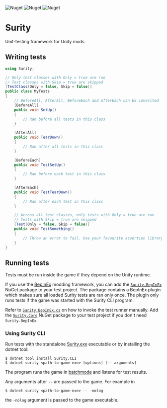 ![Nuget](https://img.shields.io/nuget/v/Surity.Core?label=Surity.Core)
![Nuget](https://img.shields.io/nuget/v/Surity.CLI?label=Surity.CLI)
![Nuget](https://img.shields.io/nuget/v/Surity.BepInEx?label=Surity.BepInEx)

# Surity

Unit-testing framework for Unity mods.

## Writing tests

```csharp
using Surity;

// Only test classes with Only = true are run
// Test classes with Skip = true are skipped
[TestClass(Only = false, Skip = false)]
public class MyTests
{
	// BeforeAll, AfterAll, BeforeEach and AfterEach can be inherited
	[BeforeAll]
	public void SetUp()
	{
		// Ran before all tests in this class
	}

	[AfterAll]
	public void TearDown()
	{
		// Ran after all tests in this class
	}

	[BeforeEach]
	public void TestSetUp()
	{
		// Ran before each test in this class
	}

	[AfterEach]
	public void TestTearDown()
	{
		// Ran after each test in this class
	}

	// Across all test classes, only tests with Only = true are run
	// Tests with Skip = true are skipped
	[Test(Only = false, Skip = false)]
	public void TestSomething()
	{
		// Throw an error to fail. Use your favourite assertion library.
	}
}
```

## Running tests

Tests must be run inside the game if they depend on the Unity runtime.

If you use the [BepInEx](https://github.com/BepInEx/BepInEx) modding framework, you can add the [`Surity.BepInEx`](https://www.nuget.org/packages/Surity.BepInEx) NuGet package to your test project. The package contains a BepInEx plugin which makes sure all loaded Surity tests are ran only once. The plugin only runs tests if the game was started with the Surity CLI program.

Refer to [`Surity.BepInEx.cs`](Surity.BepInEx/Surity.BepInEx.cs) on how to invoke the test runner manually. Add the [`Surity.Core`](https://www.nuget.org/packages/Surity.Core) NuGet package to your test project if you don't need `Surity.BepInEx`.

### Using Surity CLI

Run tests with the standalone [Surity.exe](https://github.com/olavim/Surity/releases/latest) executable or by installing the dotnet tool:

```
$ dotnet tool install Surity.CLI
$ dotnet surity <path-to-game-exe> [options] [-- arguments]
```

The program runs the game in [batchmode](https://docs.unity3d.com/Manual/PlayerCommandLineArguments.html) and listens for test results.

Any arguments after `--` are passed to the game. For example in

```
$ dotnet surity <path-to-game-exe> -- -nolog
```

the `-nolog` argument is passed to the game executable.